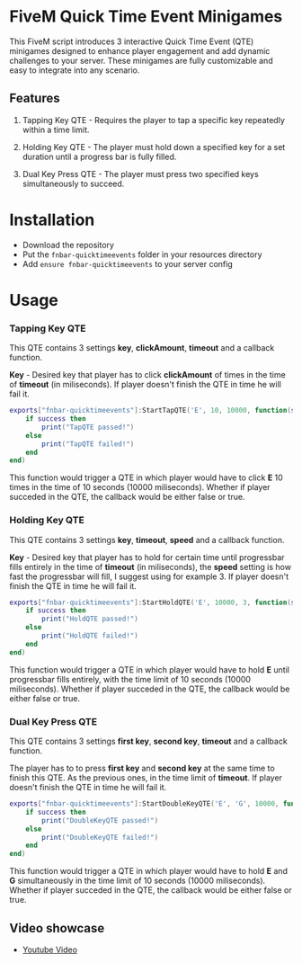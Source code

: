 # FiveM Quick Time Event Minigames

This FiveM script introduces 3 interactive Quick Time Event (QTE) minigames designed to enhance player engagement and add dynamic challenges to your server. These minigames are fully customizable and easy to integrate into any scenario.

## Features

1. Tapping Key QTE - Requires the player to tap a specific key repeatedly within a time limit. 

2. Holding Key QTE - The player must hold down a specified key for a set duration until a progress bar is fully filled.

2. Dual Key Press QTE - The player must press two specified keys simultaneously to succeed.

# Installation

* Download the repository
* Put the `fnbar-quicktimeevents` folder in your resources directory
* Add `ensure fnbar-quicktimeevents` to your server config

# Usage

### Tapping Key QTE

This QTE contains 3 settings **key**, **clickAmount**, **timeout** and a callback function.

**Key** - Desired key that player has to click **clickAmount** of times in the time of **timeout** (in miliseconds). If player doesn't finish the QTE in time he will fail it.
```lua
exports["fnbar-quicktimeevents"]:StartTapQTE('E', 10, 10000, function(success)
    if success then
        print("TapQTE passed!")
    else
        print("TapQTE failed!")
    end
end)
```
This function would trigger a QTE in which player would have to click **E** 10 times in the time of 10 seconds (10000 miliseconds). Whether if player succeded in the QTE, the callback would be either false or true.

### Holding Key QTE

This QTE contains 3 settings **key**, **timeout**, **speed** and a callback function.

**Key** - Desired key that player has to hold for certain time until progressbar fills entirely in the time of **timeout** (in miliseconds), the **speed** setting is how fast the progressbar will fill, I suggest using for example 3. If player doesn't finish the QTE in time he will fail it.
```lua
exports["fnbar-quicktimeevents"]:StartHoldQTE('E', 10000, 3, function(success)
    if success then
        print("HoldQTE passed!")
    else
        print("HoldQTE failed!")
    end
end)
```
This function would trigger a QTE in which player would have to hold **E** until progressbar fills entirely, with the time limit of 10 seconds (10000 miliseconds). Whether if player succeded in the QTE, the callback would be either false or true.

### Dual Key Press QTE

This QTE contains 3 settings **first key**, **second key**, **timeout** and a callback function.

The player has to to press **first key** and **second key** at the same time to finish this QTE. As the previous ones, in the time limit of **timeout**. If player doesn't finish the QTE in time he will fail it.
```lua
exports["fnbar-quicktimeevents"]:StartDoubleKeyQTE('E', 'G', 10000, function(success)
    if success then
        print("DoubleKeyQTE passed!")
    else
        print("DoubleKeyQTE failed!")
    end
end)
```
This function would trigger a QTE in which player would have to hold **E** and **G** simultaneously in the time limit of 10 seconds (10000 miliseconds). Whether if player succeded in the QTE, the callback would be either false or true.

## Video showcase
- [Youtube Video](https://www.youtube.com/watch?v=upUx6IsQC44)
